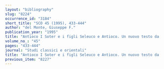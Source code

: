 ```yaml
---
layout: "bibliography"
slug: "8224"
occurrence_id: "3184"
short_title: "SCO 45 (1995), 433-444"
author: "del Monte, Giuseppe F."
publication_year: "1995"
title: "Antioco I Soter e i figli Seleuco e Antioco. Un nuovo testo da Babilonia"
volume_no_: "45"
pages: "433-444"
journal: "Studi classici e orientali"
title: "Antioco I Soter e i figli Seleuco e Antioco. Un nuovo testo da Babilonia"
previous_item: "8227"
---
```

